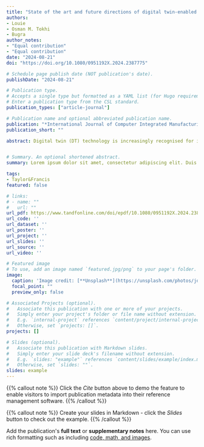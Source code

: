 ```yaml
---
title: "State of the art and future directions of digital twin-enabled smart assembly automation in discrete manufacturing industries"
authors:
- Louie
- Osman M. Tokhi
- Bugra
author_notes:
- "Equal contribution"
- "Equal contribution"
date: "2024-08-21"
doi: "https://doi.org/10.1080/0951192X.2024.2387775"

# Schedule page publish date (NOT publication's date).
publishDate: "2024-08-21"

# Publication type.
# Accepts a single type but formatted as a YAML list (for Hugo requirements).
# Enter a publication type from the CSL standard.
publication_types: ["article-journal"]

# Publication name and optional abbreviated publication name.
publication: "*International Journal of Computer Integrated Manufacturing*"
publication_short: ""

abstract: Digital twin (DT) technology is increasingly recognised for its potential to transform the manufacturing industry, particularly in assembly automation. By offering real-time insights and optimisation capabilities, DTs enhance efficiency, reduce costs, and improve product quality. This paper critically reviews DT-enabled smart factories in assembly automation, aiming to evaluate the current state, identify common practices, and propose a taxonomy for standardisation. The taxonomy outlines key factors in DT-enabled systems, including data sources, visualisation, applications, functional outputs, digital coupling, and IoT protocols. These classifiers help navigate the complex frameworks of DTs, guiding the design and implementation of assembly automation systems. Through a comprehensive analysis of 60 key publications, the review categorises DT objectives, propositions, and implementation technologies, identifying common themes and addressing gaps in current research. The findings emphasise the importance of integrating DTs with existing systems, ensuring reliability and security in data-driven DTs, and pursuing sustainable solutions beyond energy-intensive industries. This review not only informs future research but also provides a framework to guide industry practices in the development of DT-enabled assembly automation systems.


# Summary. An optional shortened abstract.
summary: Lorem ipsum dolor sit amet, consectetur adipiscing elit. Duis posuere tellus ac convallis placerat. Proin tincidunt magna sed ex sollicitudin condimentum.

tags:
- Taylor&Francis
featured: false

# links:
# - name: ""
#   url: ""
url_pdf: https://www.tandfonline.com/doi/epdf/10.1080/0951192X.2024.2387775?needAccess=true
url_code: ''
url_dataset: ''
url_poster: ''
url_project: ''
url_slides: ''
url_source: ''
url_video: ''

# Featured image
# To use, add an image named `featured.jpg/png` to your page's folder. 
image:
  caption: 'Image credit: [**Unsplash**](https://unsplash.com/photos/jdD8gXaTZsc)'
  focal_point: ""
  preview_only: false

# Associated Projects (optional).
#   Associate this publication with one or more of your projects.
#   Simply enter your project's folder or file name without extension.
#   E.g. `internal-project` references `content/project/internal-project/index.md`.
#   Otherwise, set `projects: []`.
projects: []

# Slides (optional).
#   Associate this publication with Markdown slides.
#   Simply enter your slide deck's filename without extension.
#   E.g. `slides: "example"` references `content/slides/example/index.md`.
#   Otherwise, set `slides: ""`.
slides: example
---
```


{{% callout note %}}
Click the *Cite* button above to demo the feature to enable visitors to import publication metadata into their reference management software.
{{% /callout %}}

{{% callout note %}}
Create your slides in Markdown - click the *Slides* button to check out the example.
{{% /callout %}}

Add the publication's **full text** or **supplementary notes** here. You can use rich formatting such as including [code, math, and images](https://docs.hugoblox.com/content/writing-markdown-latex/).
